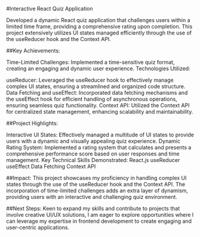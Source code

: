 #Interactive React Quiz Application

Developed a dynamic React quiz application that challenges users within a limited time frame, providing a comprehensive rating upon completion. This project extensively utilizes UI states managed efficiently through the use of the useReducer hook and the Context API.

##Key Achievements:

Time-Limited Challenges: Implemented a time-sensitive quiz format, creating an engaging and dynamic user experience.
Technologies Utilized:

useReducer: Leveraged the useReducer hook to effectively manage complex UI states, ensuring a streamlined and organized code structure.
Data Fetching and useEffect: Incorporated data fetching mechanisms and the useEffect hook for efficient handling of asynchronous operations, ensuring seamless quiz functionality.
Context API: Utilized the Context API for centralized state management, enhancing scalability and maintainability.

##Project Highlights:

Interactive UI States: Effectively managed a multitude of UI states to provide users with a dynamic and visually appealing quiz experience.
Dynamic Rating System: Implemented a rating system that calculates and presents a comprehensive performance score based on user responses and time management.
Key Technical Skills Demonstrated:
React.js
useReducer
useEffect
Data Fetching
Context API

##Impact:
This project showcases my proficiency in handling complex UI states through the use of the useReducer hook and the Context API. The incorporation of time-limited challenges adds an extra layer of dynamism, providing users with an interactive and challenging quiz environment.

##Next Steps:
Keen to expand my skills and contribute to projects that involve creative UI/UX solutions, I am eager to explore opportunities where I can leverage my expertise in frontend development to create engaging and user-centric applications.
